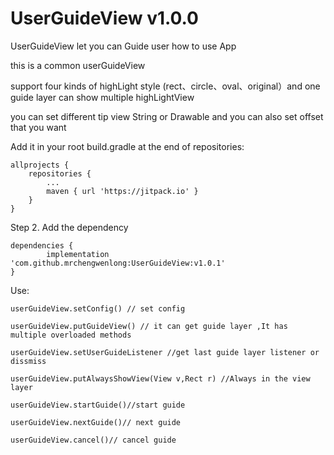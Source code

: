# UserGuideView v1.0.0
UserGuideView let you can Guide user how to use App

this is a common userGuideView

support four kinds of highLight style (rect、circle、oval、original）and one guide layer can show multiple highLightView

you can set different tip view  String or Drawable and you can also set offset that you want

Add it in your root build.gradle at the end of repositories:

	allprojects {
		repositories {
			...
			maven { url 'https://jitpack.io' }
		}
	}
Step 2. Add the dependency

	dependencies {
	        implementation 'com.github.mrchengwenlong:UserGuideView:v1.0.1'
	}
  
  Use:
    
    userGuideView.setConfig() // set config 
  
	userGuideView.putGuideView() // it can get guide layer ,It has multiple overloaded methods 
  
	userGuideView.setUserGuideListener //get last guide layer listener or dissmiss
	
	userGuideView.putAlwaysShowView(View v,Rect r) //Always in the view layer
  
	userGuideView.startGuide()//start guide
  
	userGuideView.nextGuide()// next guide
	    
	userGuideView.cancel()// cancel guide
  

  
   
   
   
  
   
 
 
 

  
 
  
